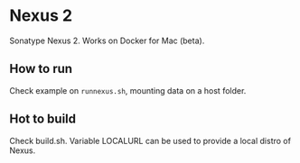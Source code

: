 Nexus 2
======

Sonatype Nexus 2. Works on Docker for Mac (beta).

## How to run

Check example on `runnexus.sh`, mounting data on a host folder.

## Hot to build

Check build.sh. Variable LOCALURL can be used to provide a local distro of Nexus.
